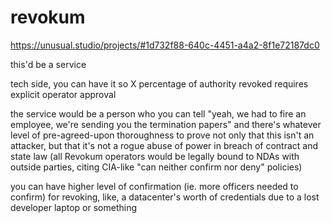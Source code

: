 # revokum

https://unusual.studio/projects/#1d732f88-640c-4451-a4a2-8f1e72187dc0

this'd be a service

tech side, you can have it so X percentage of authority revoked requires explicit operator approval

the service would be a person who you can tell "yeah, we had to fire an employee, we're sending you the termination papers" and there's whatever level of pre-agreed-upon thoroughness to prove not only that this isn't an attacker, but that it's not a rogue abuse of power in breach of contract and state law (all Revokum operators would be legally bound to NDAs with outside parties, citing CIA-like "can neither confirm nor deny" policies)

you can have higher level of confirmation (ie. more officers needed to confirm) for revoking, like, a datacenter's worth of credentials due to a lost developer laptop or something

